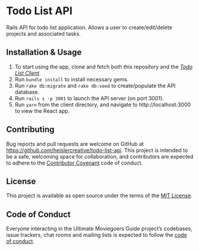 # Todo List API

Rails API for todo list application. Allows a user to create/edit/delete projects and associated tasks.

## Installation & Usage

1) To start using the app, clone and fetch both this repository and the [_Todo List Client_](https://heislercreative.com/todo-list-client).
2) Run `bundle install` to install necessary gems.
3) Run `rake db:migrate` and `rake db:seed` to create/populate the API database.
4) Run `rails s -p 3001` to launch the API server (on port 3001).
5) Run `yarn` from the client directory, and navigate to http://localhost:3000 to view the React app.

## Contributing

Bug reports and pull requests are welcome on GitHub at https://github.com/heislercreative/todo-list-api. This project is intended to be a safe, welcoming space for collaboration, and contributors are expected to adhere to the [Contributor Covenant](http://contributor-covenant.org) code of conduct.

## License

This project is available as open source under the terms of the [MIT License](https://opensource.org/licenses/MIT).

## Code of Conduct

Everyone interacting in the Ultimate Moviegoers Guide project’s codebases, issue trackers, chat rooms and mailing lists is expected to follow the [code of conduct](https://github.com/heislercreative/todo-list-api/blob/master/CODE_OF_CONDUCT.md).
